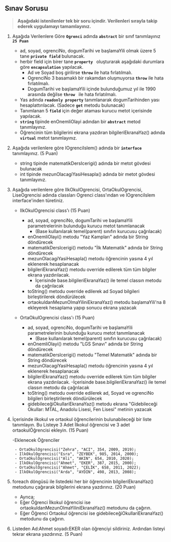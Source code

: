 ## Sınav  Sorusu ##
> **Aşağıdaki istenilenler tek bir soru içindir. Verilenleri sırayla takip ederek uygulamayı tamamlayınız.**
1. Aşağıda Verilenlere Göre **```Ogrenci```** adında **```abstract```** bir sınıf tanımlayınız **```25 Puan```**


    - ad, soyad, ogrenciNo, dogumTarihi ve başlamaYili olmak üzere 5 tane **```private field```** bulunacak. 
    - herbir field için birer tane **```property ```** oluşturarak aşağıdaki durumlara göre **```encapsulation```** yapılacak. 
      - Ad ve Soyad boş girilirse **``` throw ```** ile hata fırlatılmalı.
      - OgrenciNo 3 basamaklı bir rakamdan oluşmuyorsa **``` throw ```** ile hata fırlatılmalı.
      - DogumTarihi ve başlamaYili içinde bulunduğumuz yıl ile 1990 arasında değilse **``` throw  ```** ile hata fırlatılmalı.
    - Yas adında **```readonly property```**  tanımlanarak dogumTarihinden yası hesaplattırılacak. (Sadece **```get```** metodu bulunacak)
    - Tanımlanan 5 **``` field ```** için değer ataması kurucu metot içerisinde yapılacak.
    - **```string```** tipinde enOnemliOlayi adından bir **```abstract```** metod tanımlayınız. 
    - Öğrencinin tüm bilgilerini ekrana yazdıran bilgileriEkranaYaz() adında **```virtual```** metot tanımlayınız.


2. Aşağıda verilenlere göre IOgrenciIslem() adında bir **``` interface ```** tanımlayınız. (5 Puan)


    - string tipinde matematikDersIcerigi() adında bir metot gövdesi bulunacak
    - int tipinde mezunOlacagiYasiHesapla() adında bir metot gövdesi tanımlayınız.


3. Aşağıda verilenlere göre IlkOkulOgrencisi, OrtaOkulOgrencisi, LiseOgrencisi adında classları Ogrenci class'ından ve IOgrenciIslem interface'inden türetiniz. 
   
   - IlkOkulOgrencisi class'ı (15 Puan)

        - ad, soyad, ogrenciNo, dogumTarihi ve başlamaYili parametrelerinin bulunduğu kurucu metot tanımlanacak 
            - (Base kullanılarak temel(parent) sınıfın kurucusu çağrılacak)
        - enOnemliOlayi() metodu "Yaz Kampları" adında bir String döndürecek
        - matematikDersIcerigi()  metodu "İlk Matematik" adında bir String döndürecek
        - mezunOlacagiYasiHesapla() metodu  öğrencinin yasına 4 yıl eklenerek hesaplanacak
        - bilgileriEkranaYaz() metodu override edilerek tüm tüm bilgiler ekrana yazdırılacak.
            - İçerisinde base.bilgileriEkranaYaz() ile temel classın metodu da çağrılacak
        - toString() metodu override edilerek ad Soyad  bilgileri birleştirilerek döndürülecek
        - ortaokuldanMezunOlmaYiliniEkranaYaz() metodu başlamaYili'na 8 ekleyerek hesaplama yapıp sonucu ekrana yazacak
        
   - OrtaOkulOgrencisi class'ı  (15 Puan)

        - ad, soyad, ogrenciNo, dogumTarihi ve başlamaYili parametrelerinin bulunduğu kurucu metot tanımlanacak 
            - (Base kullanılarak temel(parent) sınıfın kurucusu çağrılacak)
        - enOnemliOlayi() metodu "LGS Sınavı" adında bir String döndürecek
        - matematikDersIcerigi()  metodu "Temel Matematik" adında bir String döndürecek
        - mezunOlacagiYasiHesapla() metodu  öğrencinin yasına 4 yıl eklenerek hesaplanacak
        - bilgileriEkranaYaz() metodu override edilerek tüm tüm bilgiler ekrana yazdırılacak.
            -İçerisinde base.bilgileriEkranaYaz() ile temel classın metodu da çağrılacak
        - toString() metodu override edilerek ad, Soyad ve ogrenciNo  bilgileri birleştirilerek döndürülecek
        - gidebileceğiOkullariEkranaYaz() metodu ekrana "Gidebileceği Okullar: MTAL, Anadolu Lisesi, Fen Lisesi" metinin yazacak
        
4. İçerisinde ilkokul ve ortaokul öğrencilerinin bulunabileceği bir liste tanımlayın. Bu Listeye 3 Adet İlkokul öğrencisi ve 3 adet ortaokulÖğrencisi ekleyin.  (15 Puan)

    -Eklenecek Öğrenciler 

        - OrtaOkulOgrencisi("Zehra", "ACI", 354, 2009, 2019);
        - IlkOkulOgrencisi("Esra", "ZEYBEK", 985, 2014, 2000);
        - OrtaOkulOgrencisi("Ali", "AKIN", 654, 2010, 2020);
        - IlkOkulOgrencisi("Ahmet", "EKER", 387, 2015, 2000);
        - OrtaOkulOgrencisi("Ahmet", "ÇELİK", 658, 2011, 2022);
        - IlkOkulOgrencisi("Arda", "AYDIN", 498, 2013, 2008);

5. foreach döngüsü ile listedeki her bir öğrencinin  bilgileriEkranaYaz() metodunu çağırarak bilgilerini ekrana yazdırınız. (20 Puan)

    - Ayrıca;
    - Eğer Öğrenci İlkokul öğrencisi ise ortaokuldanMezunOlmaYiliniEkranaYaz()  metodunu da çağırın.
    - Eğer Öğrenci Ortaokul öğrencisi ise gidebileceğiOkullariEkranaYaz()  metodunu da çağırın.
    
 6. Listeden Ad:Ahmet soyadı:EKER olan öğrenciyi sildiriniz. Ardından listeyi tekrar ekrana yazdırınız. (5 Puan)
